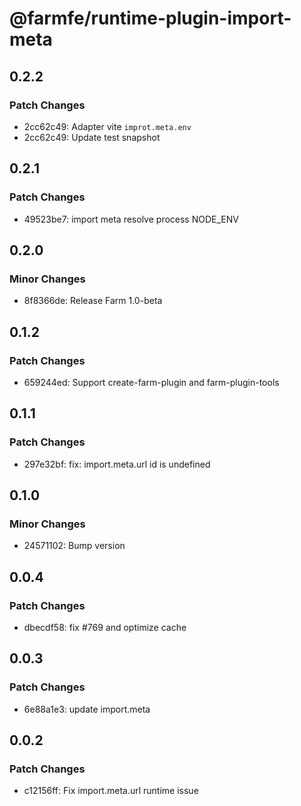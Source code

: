 # @farmfe/runtime-plugin-import-meta

## 0.2.2

### Patch Changes

- 2cc62c49: Adapter vite `improt.meta.env`
- 2cc62c49: Update test snapshot

## 0.2.1

### Patch Changes

- 49523be7: import meta resolve process NODE_ENV

## 0.2.0

### Minor Changes

- 8f8366de: Release Farm 1.0-beta

## 0.1.2

### Patch Changes

- 659244ed: Support create-farm-plugin and farm-plugin-tools

## 0.1.1

### Patch Changes

- 297e32bf: fix: import.meta.url id is undefined

## 0.1.0

### Minor Changes

- 24571102: Bump version

## 0.0.4

### Patch Changes

- dbecdf58: fix #769 and optimize cache

## 0.0.3

### Patch Changes

- 6e88a1e3: update import.meta

## 0.0.2

### Patch Changes

- c12156ff: Fix import.meta.url runtime issue

